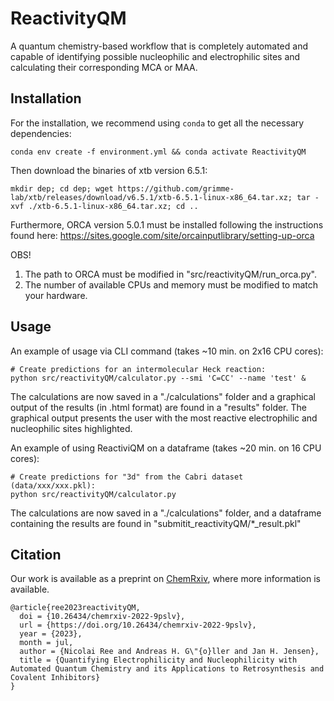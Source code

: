 # ReactivityQM
A quantum chemistry-based workflow that is completely automated and capable of identifying possible nucleophilic and electrophilic sites and calculating their corresponding MCA or MAA.


## Installation

For the installation, we recommend using `conda` to get all the necessary dependencies:

    conda env create -f environment.yml && conda activate ReactivityQM


Then download the binaries of xtb version 6.5.1:

    mkdir dep; cd dep; wget https://github.com/grimme-lab/xtb/releases/download/v6.5.1/xtb-6.5.1-linux-x86_64.tar.xz; tar -xvf ./xtb-6.5.1-linux-x86_64.tar.xz; cd ..


Furthermore, ORCA version 5.0.1 must be installed following the instructions found here: https://sites.google.com/site/orcainputlibrary/setting-up-orca

OBS! 
  1) The path to ORCA must be modified in "src/reactivityQM/run_orca.py".
  2) The number of available CPUs and memory must be modified to match your hardware.


## Usage

An example of usage via CLI command (takes ~10 min. on 2x16 CPU cores):

    # Create predictions for an intermolecular Heck reaction:
    python src/reactivityQM/calculator.py --smi 'C=CC' --name 'test' &
    

The calculations are now saved in a "./calculations" folder and a graphical output of the results (in .html format) are found in a "results" folder.
The graphical output presents the user with the most reactive electrophilic and nucleophilic sites highlighted.

An example of using ReactiviQM on a dataframe (takes ~20 min. on 16 CPU cores):

    # Create predictions for "3d" from the Cabri dataset (data/xxx/xxx.pkl):
    python src/reactivityQM/calculator.py

The calculations are now saved in a "./calculations" folder, and a dataframe containing the results are found in "submitit_reactivityQM/*_result.pkl"


## Citation 

Our work is available as a preprint on [ChemRxiv](http://doi.org/10.26434/chemrxiv-2022-9pslv), where more information is available. 
```
@article{ree2023reactivityQM,
  doi = {10.26434/chemrxiv-2022-9pslv},
  url = {https://doi.org/10.26434/chemrxiv-2022-9pslv},
  year = {2023},
  month = jul,
  author = {Nicolai Ree and Andreas H. G\"{o}ller and Jan H. Jensen},
  title = {Quantifying Electrophilicity and Nucleophilicity with Automated Quantum Chemistry and its Applications to Retrosynthesis and Covalent Inhibitors}
}
```
